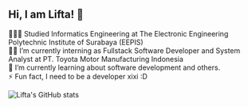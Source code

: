 ## Hi, I am Lifta! 👋

👩🏻‍🎓 Studied Informatics Engineering at The Electronic Engineering Polytechnic Institute of Surabaya (EEPIS) </br>
👩‍💻 I’m currently interning as Fullstack Software Developer and System Analyst at PT. Toyota Motor Manufacturing Indonesia </br>
🌱 I’m currently learning about software development and others. </br>
⚡ Fun fact, I need to be a developer xixi :D </br>

![Lifta's GitHub stats](https://github-readme-stats.vercel.app/api?username=lftnnisa&show_icons=true&theme=dracula)

